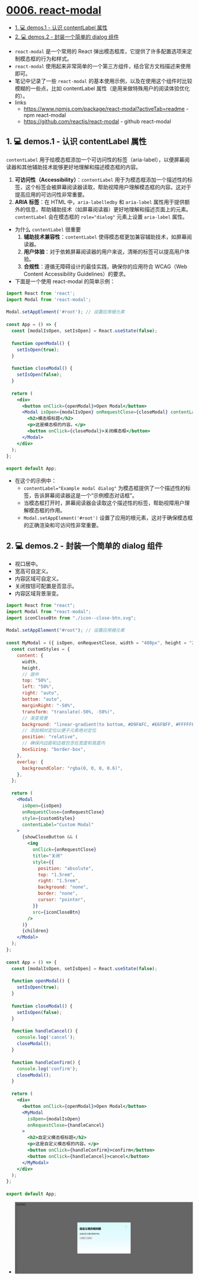 # [0006. react-modal](https://github.com/Tdahuyou/react/tree/main/0006.%20react-modal)

<!-- region:toc -->
- [1. 💻 demos.1 - 认识 contentLabel 属性](#1--demos1---认识-contentlabel-属性)
- [2. 💻 demos.2 - 封装一个简单的 dialog 组件](#2--demos2---封装一个简单的-dialog-组件)
<!-- endregion:toc -->
- `react-modal` 是一个常用的 React 弹出模态框库，它提供了许多配置选项来定制模态框的行为和样式。
- `react-modal` 使用起来非常简单的一个第三方组件，结合官方文档描述来使用即可。
- 笔记中记录了一些 `react-modal` 的基本使用示例，以及在使用这个组件时比较模糊的一些点，比如 contentLabel 属性（是用来做特殊用户的阅读体验优化的）。
- links
  - https://www.npmjs.com/package/react-modal?activeTab=readme - npm react-modal
  - https://github.com/reactjs/react-modal - github react-modal

## 1. 💻 demos.1 - 认识 contentLabel 属性

`contentLabel` 用于给模态框添加一个可访问性的标签（aria-label），以便屏幕阅读器和其他辅助技术能够更好地理解和描述模态框的内容。
  1. **可访问性（Accessibility）**：`contentLabel` 用于为模态框添加一个描述性的标签，这个标签会被屏幕阅读器读取，帮助视障用户理解模态框的内容。这对于提高应用的可访问性非常重要。
  2. **ARIA 标签**：在 HTML 中，`aria-labelledby` 和 `aria-label` 属性用于提供额外的信息，帮助辅助技术（如屏幕阅读器）更好地理解和描述页面上的元素。`contentLabel` 会在模态框的 `role="dialog"` 元素上设置 `aria-label` 属性。
- 为什么 `contentLabel` 很重要
  1. **辅助技术兼容性**：`contentLabel` 使得模态框更加兼容辅助技术，如屏幕阅读器。
  2. **用户体验**：对于依赖屏幕阅读器的用户来说，清晰的标签可以提高用户体验。
  3. **合规性**：遵循无障碍设计的最佳实践，确保你的应用符合 WCAG（Web Content Accessibility Guidelines）的要求。
- 下面是一个使用 react-modal 的简单示例：

```jsx
import React from 'react';
import Modal from 'react-modal';

Modal.setAppElement('#root'); // 设置应用根元素

const App = () => {
  const [modalIsOpen, setIsOpen] = React.useState(false);

  function openModal() {
    setIsOpen(true);
  }

  function closeModal() {
    setIsOpen(false);
  }

  return (
    <div>
      <button onClick={openModal}>Open Modal</button>
      <Modal isOpen={modalIsOpen} onRequestClose={closeModal} contentLabel="Example modal dialog">
        <h2>模态框标题</h2>
        <p>这是模态框的内容。</p>
        <button onClick={closeModal}>关闭模态框</button>
      </Modal>
    </div>
  );
};

export default App;
```

- 在这个的示例中：
  - `contentLabel="Example modal dialog"` 为模态框提供了一个描述性的标签，告诉屏幕阅读器这是一个“示例模态对话框”。
  - 当模态框打开时，屏幕阅读器会读取这个描述性的标签，帮助视障用户理解模态框的作用。
  - `Modal.setAppElement('#root')` 设置了应用的根元素，这对于确保模态框的正确渲染和可访问性非常重要。

## 2. 💻 demos.2 - 封装一个简单的 dialog 组件

- 视口居中。
- 宽高可自定义。
- 内容区域可自定义。
- 关闭按钮可配置是否显示。
- 内容区域背景渐变。

```jsx
import React from "react";
import Modal from "react-modal";
import iconCloseBtn from "./icon--close-btn.svg";

Modal.setAppElement("#root"); // 设置应用根元素

const MyModal = ({ isOpen, onRequestClose, width = "480px", height = "280px", children, showCloseButton = true }) => {
  const customStyles = {
    content: {
      width,
      height,
      // 居中
      top: "50%",
      left: "50%",
      right: "auto",
      bottom: "auto",
      marginRight: "-50%",
      transform: "translate(-50%, -50%)",
      // 渐变背景
      background: "linear-gradient(to bottom, #D9FAFC, #E6FBFF, #FFFFFF)",
      // 添加相对定位以便子元素绝对定位
      position: "relative",
      // 确保内边距和边框包含在宽度和高度内
      boxSizing: "border-box",
    },
    overlay: {
      backgroundColor: "rgba(0, 0, 0, 0.6)",
    },
  };

  return (
    <Modal
      isOpen={isOpen}
      onRequestClose={onRequestClose}
      style={customStyles}
      contentLabel="Custom Modal"
    >
      {showCloseButton && (
        <img
          onClick={onRequestClose}
          title="关闭"
          style={{
            position: "absolute",
            top: "1.5rem",
            right: "1.5rem",
            background: "none",
            border: "none",
            cursor: "pointer",
          }}
          src={iconCloseBtn}
        />
      )}
      {children}
    </Modal>
  );
};

const App = () => {
  const [modalIsOpen, setIsOpen] = React.useState(false);

  function openModal() {
    setIsOpen(true);
  }

  function closeModal() {
    setIsOpen(false);
  }

  function handleCancel() {
    console.log('cancel');
    closeModal();
  }

  function handleConfirm() {
    console.log('confirm');
    closeModal();
  }

  return (
    <div>
      <button onClick={openModal}>Open Modal</button>
      <MyModal
        isOpen={modalIsOpen}
        onRequestClose={handleCancel}
      >
        <h2>自定义模态框标题</h2>
        <p>这是自定义模态框的内容。</p>
        <button onClick={handleConfirm}>confirm</button>
        <button onClick={handleCancel}>cancel</button>
      </MyModal>
    </div>
  );
};

export default App;
```

- ![](assets/2024-12-17-18-02-48.png)